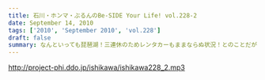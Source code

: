 ```yaml
---
title: 石川・ホンマ・ぶるんのBe-SIDE Your Life! vol.228-2
date: September 14, 2010
tags: ['2010', 'September 2010', 'vol.228']
draft: false
summary: なんといっても琵琶湖！三連休のためレンタカーもままならぬ状況！とのことだが・・・無事を願いたいものです。ちなみに今回は、チケットがなくても入れる「フリーエリア」にブースがあるとのことなのでライブ観覧のないひとも触れあい！？が可能ですよ。NAMAE
---
```


http://project-phi.ddo.jp/ishikawa/ishikawa228_2.mp3
